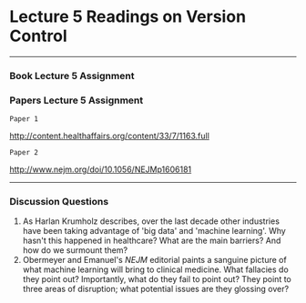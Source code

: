# Lecture 5 Readings on Version Control
___

### Book Lecture 5 Assignment


### Papers Lecture 5 Assignment
```
Paper 1
```
http://content.healthaffairs.org/content/33/7/1163.full

```
Paper 2
```
http://www.nejm.org/doi/10.1056/NEJMp1606181

___
### Discussion Questions
1. As Harlan Krumholz describes, over the last decade other industries have been taking advantage of 'big data' and 'machine learning'. Why hasn't this happened in healthcare? What are the main barriers? And how do we surmount them?
2. Obermeyer and Emanuel's *NEJM* editorial paints a sanguine picture of what machine learning will bring to clinical medicine. What fallacies do they point out? Importantly, what do they fail to point out? They point to three areas of disruption; what potential issues are they glossing over?

